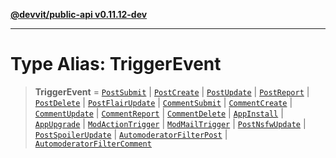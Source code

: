 [**@devvit/public-api v0.11.12-dev**](../README.md)

---

# Type Alias: TriggerEvent

> **TriggerEvent** = [`PostSubmit`](PostSubmit.md) \| [`PostCreate`](PostCreate.md) \| [`PostUpdate`](PostUpdate.md) \| [`PostReport`](PostReport.md) \| [`PostDelete`](PostDelete.md) \| [`PostFlairUpdate`](PostFlairUpdate.md) \| [`CommentSubmit`](CommentSubmit.md) \| [`CommentCreate`](CommentCreate.md) \| [`CommentUpdate`](CommentUpdate.md) \| [`CommentReport`](CommentReport.md) \| [`CommentDelete`](CommentDelete.md) \| [`AppInstall`](AppInstall.md) \| [`AppUpgrade`](AppUpgrade.md) \| [`ModActionTrigger`](ModActionTrigger.md) \| [`ModMailTrigger`](ModMailTrigger.md) \| [`PostNsfwUpdate`](PostNsfwUpdate.md) \| [`PostSpoilerUpdate`](PostSpoilerUpdate.md) \| [`AutomoderatorFilterPost`](AutomoderatorFilterPost.md) \| [`AutomoderatorFilterComment`](AutomoderatorFilterComment.md)
